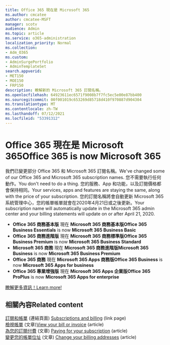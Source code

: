 ```yaml
---
title: Office 365 現在是 Microsoft 365
ms.author: cmcatee
author: cmcatee-MSFT
manager: scotv
audience: Admin
ms.topic: article
ms.service: o365-administration
localization_priority: Normal
ms.collection:
- Adm_O365
ms.custom:
- AdminSurgePortfolio
- AdminTemplateSet
search.appverid:
- MET150
- MOE150
- FRP150
description: 瞭解新的 Microsoft 365 訂閱名稱。
ms.openlocfilehash: 64923611ec6571f9008b7f7fc5ec5e00e87bb400
ms.sourcegitcommit: 00f001019c653269d85718d410f970887d904304
ms.translationtype: MT
ms.contentlocale: zh-TW
ms.lasthandoff: 07/12/2021
ms.locfileid: "53391312"
---
```

# <a name="office-365-is-now-microsoft-365"></a><span data-ttu-id="09bd4-103">Office 365 現在是 Microsoft 365</span><span class="sxs-lookup"><span data-stu-id="09bd4-103">Office 365 is now Microsoft 365</span></span>

<span data-ttu-id="09bd4-104">我們已變更部分 Office 365 和 Microsoft 365 訂閱名稱。</span><span class="sxs-lookup"><span data-stu-id="09bd4-104">We've changed some of our Office 365 and Microsoft 365 subscription names.</span></span> <span data-ttu-id="09bd4-105">您不需要執行任何動作。</span><span class="sxs-lookup"><span data-stu-id="09bd4-105">You don't need to do a thing.</span></span> <span data-ttu-id="09bd4-106">您的服務、App 和功能，以及訂閱價格都會保持相同。</span><span class="sxs-lookup"><span data-stu-id="09bd4-106">Your services, apps and features are staying the same, along with the price of your subscription.</span></span> <span data-ttu-id="09bd4-107">您的訂閱名稱將會自動更新 Microsoft 365 系統管理中心，您的帳單帳單就會在2020年4月21日或之後更新。</span><span class="sxs-lookup"><span data-stu-id="09bd4-107">Your subscription name will automatically update in the Microsoft 365 admin center and your billing statements will update on or after April 21, 2020.</span></span>

- <span data-ttu-id="09bd4-108">**Office 365 商務基本版** 現在 **Microsoft 365 商務基本版**</span><span class="sxs-lookup"><span data-stu-id="09bd4-108">**Office 365 Business Essentials** is now **Microsoft 365 Business Basic**</span></span>
- <span data-ttu-id="09bd4-109">**Office 365 商務進階版** 現在 **Microsoft 365 商務標準版**</span><span class="sxs-lookup"><span data-stu-id="09bd4-109">**Office 365 Business Premium** is now **Microsoft 365 Business Standard**</span></span>
- <span data-ttu-id="09bd4-110">**Microsoft 365 商務** 現在 **Microsoft 365 商務進階版**</span><span class="sxs-lookup"><span data-stu-id="09bd4-110">**Microsoft 365 Business** is now **Microsoft 365 Business Premium**</span></span>
- <span data-ttu-id="09bd4-111">**Office 365 商務** 現在 **Microsoft 365 Apps 商務版**</span><span class="sxs-lookup"><span data-stu-id="09bd4-111">**Office 365 Business** is now **Microsoft 365 Apps for business**</span></span>
- <span data-ttu-id="09bd4-112">**Office 365 專業增強版** 現在 **Microsoft 365 Apps 企業版**</span><span class="sxs-lookup"><span data-stu-id="09bd4-112">**Office 365 ProPlus** is now **Microsoft 365 Apps for enterprise**</span></span>

[<span data-ttu-id="09bd4-113">瞭解更多資訊！</span><span class="sxs-lookup"><span data-stu-id="09bd4-113">Learn more!</span></span>](https://go.microsoft.com/fwlink/?linkid=2120533)

## <a name="related-content"></a><span data-ttu-id="09bd4-114">相關內容</span><span class="sxs-lookup"><span data-stu-id="09bd4-114">Related content</span></span>

<span data-ttu-id="09bd4-115">[訂閱和帳單](../commerce/index.yml) (連結頁面) </span><span class="sxs-lookup"><span data-stu-id="09bd4-115">[Subscriptions and billing](../commerce/index.yml) (link page)</span></span>\
<span data-ttu-id="09bd4-116">[檢視帳單](../commerce/billing-and-payments/view-your-bill-or-invoice.md) (文章)</span><span class="sxs-lookup"><span data-stu-id="09bd4-116">[View your bill or invoice](../commerce/billing-and-payments/view-your-bill-or-invoice.md) (article)</span></span>\
<span data-ttu-id="09bd4-117">[為您的訂閱付費](../commerce/billing-and-payments/pay-for-your-subscription.md) (文章) </span><span class="sxs-lookup"><span data-stu-id="09bd4-117">[Paying for your subscription](../commerce/billing-and-payments/pay-for-your-subscription.md) (article)</span></span>\
<span data-ttu-id="09bd4-118">[變更您的帳單位址](../commerce/billing-and-payments/change-your-billing-addresses.md) (文章) </span><span class="sxs-lookup"><span data-stu-id="09bd4-118">[Change your billing addresses](../commerce/billing-and-payments/change-your-billing-addresses.md) (article)</span></span>
